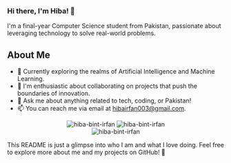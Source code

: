 ### Hi there, I'm Hiba! 👋

I'm a final-year Computer Science student from Pakistan, passionate about leveraging technology to solve real-world problems.

## About Me

- 🌱 Currently exploring the realms of Artificial Intelligence and Machine Learning.
- 👯 I'm enthusiastic about collaborating on projects that push the boundaries of innovation.
- 💬 Ask me about anything related to tech, coding, or Pakistan!
- 📫 You can reach me via email at [hibairfan003@gmail.com](mailto:hibairfan003@gmail.com).

<!--
**hiba-bint-irfan/hiba-bint-irfan** is a ✨ _special_ ✨ repository because its `README.md` (this file) appears on your GitHub profile.
-->

<div align="center">
  <img src="https://github-readme-stats.vercel.app/api?username=hiba-bint-irfan&show_icons=true&locale=en" alt="hiba-bint-irfan" />

  <img src="https://github-readme-stats.vercel.app/api/top-langs?username=hiba-bint-irfan&show_icons=true&locale=en&layout=compact" alt="hiba-bint-irfan" />
</div>

<div align="center">
  <img src="https://github-readme-streak-stats.herokuapp.com/?user=hiba-bint-irfan&" alt="hiba-bint-irfan" />
</div>

This README is just a glimpse into who I am and what I love doing. Feel free to explore more about me and my projects on GitHub! 🚀
